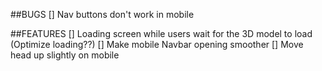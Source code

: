 ##BUGS
[] Nav buttons don't work in mobile

##FEATURES
[] Loading screen while users wait for the 3D model to load (Optimize loading??)
[] Make mobile Navbar opening smoother
[] Move head up slightly on mobile
